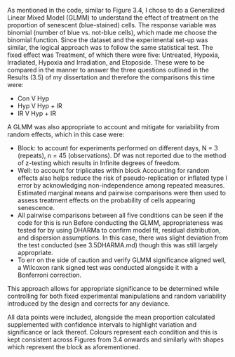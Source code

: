 As mentioned in the code, similar to Figure 3.4, I chose to do a Generalized Linear Mixed Model (GLMM) to understand the effect of treatment on the proportion of senescent (blue-stained) cells. The response variable was binomial (number of blue vs. not-blue cells), which made me choose the binomial function.
Since the dataset and the experimental set-up was similar, the logical approach was to follow the same statistical test.
The fixed effect was Treatment, of which there were five: Untreated, Hypoxia, Irradiated, Hypoxia and Irradiation, and Etoposide.
These were to be compared in the manner to answer the three questions outlined in the Results (3.5) of my dissertation and therefore the comparisons this time were:
- Con V Hyp
- Hyp V Hyp + IR
- IR V Hyp + IR
  
A GLMM was also appropriate to account and mitigate for variability from random effects, which in this case were:
- Block: to account for experiments performed on different days, N = 3 (repeats), n = 45 (observations). Df was not reported due to the method of z-testing which results in Infinite degrees of freedom.
- Well: to account for triplicates within block
Accounting for random effects also helps reduce the risk of pseudo-replication or inflated type I error by acknowledging non-independence among repeated measures.
Estimated marginal means and pairwise comparisons were then used to assess treatment effects on the probability of cells appearing senescence.
- All pairwise comparisons between all five conditions can be seen if the code for this is run
Before conducting the GLMM, appropriateness was tested for by using DHARMa to confirm model fit, residual distribution, and dispersion assumptions.
In this case, there was slight deviation from the test conducted (see 3.5DHARMA.md) though this was still largely appropriate.
- To err on the side of caution and verify GLMM significance aligned well, a Wilcoxon rank signed test was conducted alongside it with a Bonferroni correction. 

This approach allows for appropriate significance to be determined while controlling for both fixed experimental manipulations and random variability introduced by the design and corrects for any deviance.

All data points were included, alongside the mean proportion calculated supplemented with confidence intervals to highlight variation and significance or lack thereof. Colours represent each condition and this is kept consistent across Figures from 3.4 onwards and similarly with shapes which represent the block as aforementioned.


